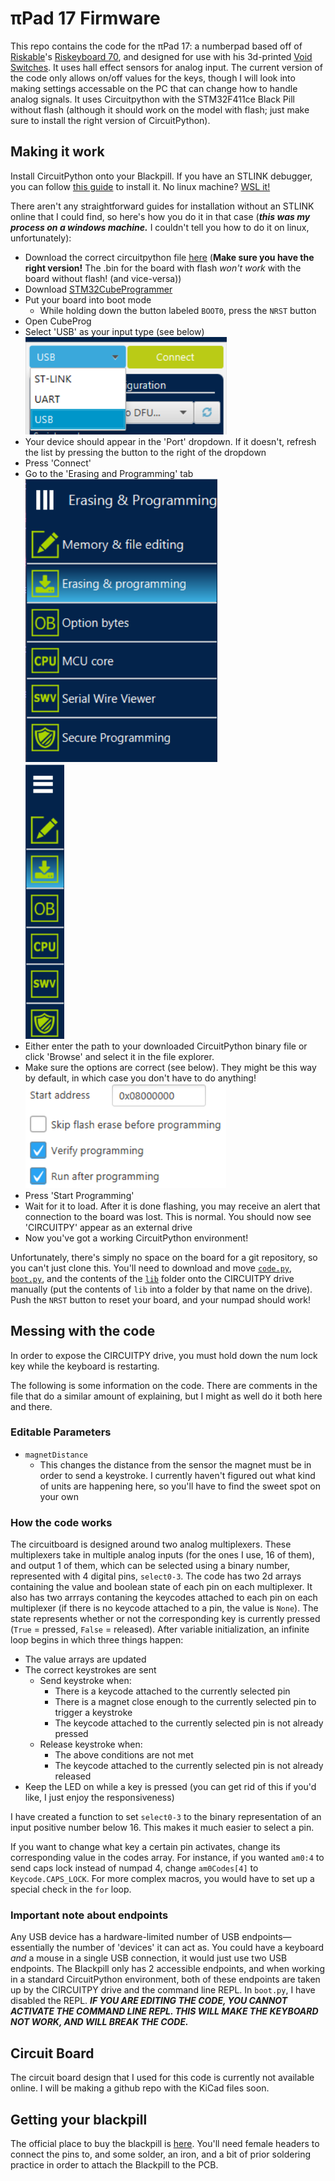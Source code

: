# πPad 17 Firmware
This repo contains the code for the πPad 17: a numberpad based off of [Riskable](https://github.com/Riskable)'s [Riskeyboard 70](https://github.com/riskable/riskeyboard70), and designed for use with his 3d-printed [Void Switches](https://github.com/Riskable/void_switch). It uses hall effect sensors for analog input. The current version of the code only allows on/off values for the keys, though I will look into making settings accessable on the PC that can change how to handle analog signals. It uses Circuitpython with the STM32F411ce Black Pill without flash (although it should work on the model with flash; just make sure to install the right version of CircuitPython).
## Making it work
Install CircuitPython onto your Blackpill. If you have an STLINK debugger, you can follow [this guide](https://medium.com/@distortiongain/how-to-install-circuitpython-on-blackpill-tutorial-for-linux-f8346c9b6a63) to install it. No linux machine? [WSL it!](https://learn.microsoft.com/en-us/windows/wsl/install)

There aren't any straightforward guides for installation without an STLINK online that I could find, so here's how you do it in that case (***this was my process on a windows machine.*** I couldn't tell you how to do it on linux, unfortunately):
- Download the correct circuitpython file [here](https://circuitpython.org/downloads?q=STM32f411CE) (**Make sure you have the right version!** The .bin for the board with flash *won't work* with the board without flash! (and vice-versa))
- Download [STM32CubeProgrammer](https://www.st.com/en/development-tools/stm32cubeprog.html#overview)
- Put your board into boot mode
    - While holding down the button labeled `BOOT0`, press the `NRST` button
- Open CubeProg
- Select 'USB' as your input type (see below)  
![A screenshot of the connection type dropdown in STM32CubeProg. The 'USB' option is selected.](media/Connection_Type_Dropdown.png)
- Your device should appear in the 'Port' dropdown. If it doesn't, refresh the list by pressing the button to the right of the dropdown
- Press 'Connect'
- Go to the 'Erasing and Programming' tab  
![A screenshot of the expanded different tabs in STM32CubeProg. The 'Erasing and Programming' tab is selected.](./media/Menu_Tabs_Expanded.png)  
![A screenshot of the minimized different tabs in STM32CubeProg. The 'Erasing and Programming' tab is selected.](./media/Menu_Tabs_Minimized.png)
- Either enter the path to your downloaded CircuitPython binary file or click 'Browse' and select it in the file explorer.
- Make sure the options are correct (see below). They might be this way by default, in which case you don't have to do anything!  
![A screenshot of the flashing options in STM32CubeProg. The starting address is 0x8000000, 'Skip flash erase before programming' is unselected, 'Verify programming' is selected, and 'Run after programming' is selected.](./media/Flash_Settings.png)
- Press 'Start Programming'
- Wait for it to load. After it is done flashing, you may receive an alert that connection to the board was lost. This is normal. You should now see 'CIRCUITPY' appear as an external drive
- Now you've got a working CircuitPython environment!

Unfortunately, there's simply no space on the board for a git repository, so you can't just clone this. You'll need to download and move [`code.py`](https://github.com/ThePyroTF2/PiPad-17/blob/main/code.py), [`boot.py`](https://github.com/ThePyroTF2/PiPad-17/blob/main/boot.py), and the contents of the [`lib`](https://github.com/ThePyroTF2/PiPad-17/tree/main/lib) folder onto the CIRCUITPY drive manually (put the contents of `lib` into a folder by that name on the drive). Push the `NRST` button to reset your board, and your numpad should work!
## Messing with the code
In order to expose the CIRCUITPY drive, you must hold down the num lock key while the keyboard is restarting.

The following is some information on the code. There are comments in the file that do a similar amount of explaining, but I might as well do it both here and there.
### Editable Parameters
- `magnetDistance`
    - This changes the distance from the sensor the magnet must be in order to send a keystroke. I currently haven't figured out what kind of units are happening here, so you'll have to find the sweet spot on your own
### How the code works
The circuitboard is designed around two analog multiplexers. These multiplexers take in multiple analog inputs (for the ones I use, 16 of them), and output 1 of them, which can be selected using a binary number, represented with 4 digital pins, `select0-3`. The code has two 2d arrays containing the value and boolean state of each pin on each multiplexer. It also has two arrrays contaning the keycodes attached to each pin on each multiplexer (if there is no keycode attached to a pin, the value is `None`). The state represents whether or not the corresponding key is currently pressed (`True` = pressed, `False` = released). After variable initialization, an infinite loop begins in which three things happen:
- The value arrays are updated
- The correct keystrokes are sent
    - Send keystroke when:
        - There is a keycode attached to the currently selected pin
        - There is a magnet close enough to the currently selected pin to trigger a keystroke
        - The keycode attached to the currently selected pin is not already pressed
    - Release keystroke when:
        - The above conditions are not met
        - The keycode attached to the currently selected pin is not already released
- Keep the LED on while a key is pressed (you can get rid of this if you'd like, I just enjoy the responsiveness)

I have created a function to set `select0-3` to the binary representation of an input positive number below 16. This makes it much easier to select a pin.

If you want to change what key a certain pin activates, change its corresponding value in the codes array. For instance, if you wanted `am0:4` to send caps lock instead of numpad 4, change `am0Codes[4]` to `Keycode.CAPS_LOCK`. For more complex macros, you would have to set up a special check in the `for` loop.

### Important note about endpoints

Any USB device has a hardware-limited number of USB endpoints—essentially the number of 'devices' it can act as. You could have a keyboard *and* a mouse in a single USB connection, it would just use two USB endpoints. The Blackpill only has 2 accessible endpoints, and when working in a standard CircuitPython environment, both of these endpoints are taken up by the CIRCUITPY drive and the command line REPL. In `boot.py`, I have disabled the REPL. ***IF YOU ARE EDITING THE CODE, YOU CANNOT ACTIVATE THE COMMAND LINE REPL. THIS WILL MAKE THE KEYBOARD NOT WORK, AND WILL BREAK THE CODE.***

## Circuit Board
The circuit board design that I used for this code is currently not available online. I will be making a github repo with the KiCad files soon.
## Getting your blackpill
The official place to buy the blackpill is [here](https://www.aliexpress.com/item/3256801269871873.html?pdp_ext_f=%7B%22sku_id%22%3A%2212000016817645221%22%2C%22ship_from%22%3A%22CN%22%7D&gps-id=pcStoreLeaderboard&scm=1007.22922.271278.0&scm_id=1007.22922.271278.0&scm-url=1007.22922.271278.0&pvid=b818ad59-4996-4257-b00c-34d06a5cf093&spm=a2g0o.store_pc_home.smartLeaderboard_6000147819209.1005001456186625&gatewayAdapt=4itemAdapt). You'll need female headers to connect the pins to, and some solder, an iron, and a bit of prior soldering practice in order to attach the Blackpill to the PCB.